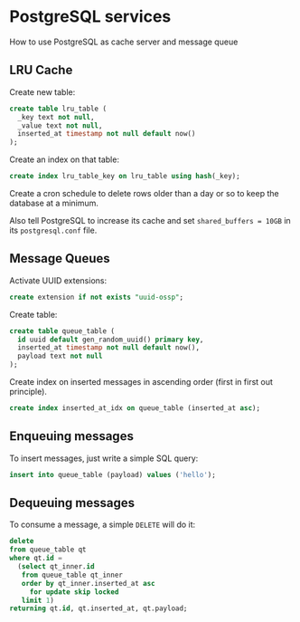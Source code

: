 # PostgreSQL services

How to use PostgreSQL as cache server and message queue

## LRU Cache

Create new table:

```sql
create table lru_table (
  _key text not null,
  _value text not null,
  inserted_at timestamp not null default now()
);
```

Create an index on that table:

```sql
create index lru_table_key on lru_table using hash(_key);
```

Create a cron schedule to delete rows older than a day or so to keep the database at a minimum.

Also tell PostgreSQL to increase its cache and set `shared_buffers = 10GB` in its `postgresql.conf` file.

## Message Queues

Activate UUID extensions:

```sql
create extension if not exists "uuid-ossp";
```

Create table:

```sql
create table queue_table (
  id uuid default gen_random_uuid() primary key,
  inserted_at timestamp not null default now(),
  payload text not null
);
```

Create index on inserted messages in ascending order (first in first out principle).

```sql
create index inserted_at_idx on queue_table (inserted_at asc);
```

## Enqueuing messages

To insert messages, just write a simple SQL query:

```sql
insert into queue_table (payload) values ('hello');
```

## Dequeuing messages

To consume a message, a simple `DELETE` will do it:

```sql
delete
from queue_table qt
where qt.id =
  (select qt_inner.id
   from queue_table qt_inner
   order by qt_inner.inserted_at asc
     for update skip locked
   limit 1)
returning qt.id, qt.inserted_at, qt.payload;
```
